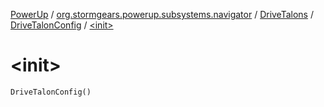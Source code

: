 [PowerUp](../../../index.md) / [org.stormgears.powerup.subsystems.navigator](../../index.md) / [DriveTalons](../index.md) / [DriveTalonConfig](index.md) / [&lt;init&gt;](./-init-.md)

# &lt;init&gt;

`DriveTalonConfig()`